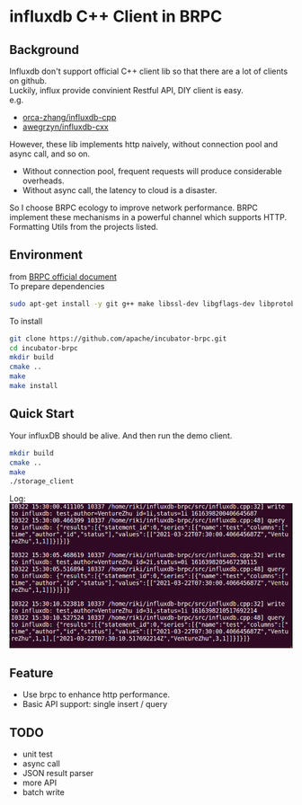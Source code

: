 # influxdb C++ Client in BRPC
## Background 
Influxdb don't support official C++ client lib so that there are a lot of clients on github.    
Luckily, influx provide convinient Restful API, DIY client is easy.   
e.g. 
- [orca-zhang/influxdb-cpp](https://github.com/orca-zhang/influxdb-cpp)
- [awegrzyn/influxdb-cxx](https://github.com/awegrzyn/influxdb-cxx)

However, these lib implements http naively, without connection pool and async call, and so on.
- Without connection pool, frequent requests will produce considerable overheads.
- Without async call, the latency to cloud is a disaster.

So I choose BRPC ecology to improve network performance. BRPC implement these mechanisms in a powerful channel which supports HTTP.  
Formatting Utils from the projects listed.

## Environment
from [BRPC official document](https://github.com/apache/incubator-brpc/blob/master/docs/cn/getting_started.md)  
To prepare dependencies
```sh
sudo apt-get install -y git g++ make libssl-dev libgflags-dev libprotobuf-dev libprotoc-dev protobuf-compiler libleveldb-dev
```
To install
```sh
git clone https://github.com/apache/incubator-brpc.git
cd incubator-brpc
mkdir build
cmake ..
make
make install
```

## Quick Start
Your influxDB should be alive. And then run the demo client.
```sh
mkdir build
cmake ..
make
./storage_client
```
Log:
![avatar](./pic/log.PNG)

## Feature
- Use brpc to enhance http performance.
- Basic API support: single insert / query

## TODO            
- unit test  
- async call
- JSON result parser
- more API
- batch write
